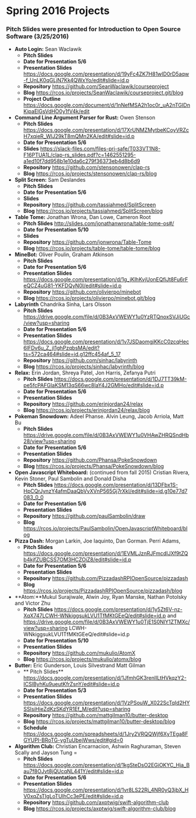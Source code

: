 # Spring 2016 Projects 
### Pitch Slides were presented for Introduction to Open Source Software (3/25/2016) 

- **Auto Login:** Sean Waclawik
  - **Pitch Slides** 
  - **Date for Presentation  5/6**
  - **Presentation Slides** https://docs.google.com/presentation/d/19yFc4ZK7H81wID0rD5aqw-f_UnLK0qGLjN7Kk4QWxYo/edit#slide=id.p
  - **Repository** https://github.com/SeanWaclawik/courseproject
  - **Blog** https://rcos.io/projects/SeanWaclawik/courseproject.git/blog
  - **Project Outline** https://docs.google.com/document/d/1nNefMSA2h1oc0r_uA2nTGIDnKipaElGsVdHO0y1fV4k/edit
- **Command Line Argument Parser for Rust:** Owen Stenson
  - **Pitch Slides** https://docs.google.com/presentation/d/17XrUNMZMytbeKCoyVRZcH7xqieR_WlJ29kT8mQMn2KA/edit#slide=id.p
  - **Date for Presentation 5/6**
  - **Slides** https://slack-files.com/files-pri-safe/T033VT1N8-F16PTUA1L/clap-rs_slides.pdf?c=1462551295-a1ed10f7dd958b1e10da6c279f36373eb4d8b6d9
  - **Repository** https://github.com/stensonowen/clap-rs
  - **Blog** https://rcos.io/projects/stensonowen/clap-rs/blog
- **Split Screen:** Sam Deslandes
  - **Pitch Slides** 
  - **Date for Presentation 5/6**
  - **Slides**
  - **Repository** https://github.com/tassiahmed/SplitScreen
  - **Blog** https://rcos.io/projects/tassiahmed/SplitScreen/blog
- **Table Tome:** Jonathan Wrona, Dan Lowe, Cameron Root
  - **Pitch Slides** http://slides.com/jonathanwrona/table-tome-os#/
  - **Date for Presentation 5/10**
  - **Slides**
  - **Repository** https://github.com/jonwrona/Table-Tome
  - **Blog** https://rcos.io/projects/table-tome/table-tome/blog
- **MineBot:** Oliver Poulin, Graham Atkinson 
  - **Pitch Slides** 
  - **Date for Presentation 5/6**
  - **Presentation Slides** https://docs.google.com/presentation/d/1g_jKlhKvjUonEQfiJt8Fu6rFeQCZ4uG81-YKFDQyN0I/edit#slide=id.p
  - **Repository** https://github.com/olivierpo/minebot
  - **Blog** https://rcos.io/projects/olivierpo/minebot.git/blog
- **Labyrinth** Chandrika Sinha, Lars Olsson
  - **Pitch Slides** https://drive.google.com/file/d/0B3AxVWEWY1u0YzRTQnoxSVJiUGc/view?usp=sharing
  - **Date for Presentation 5/6**
  - **Presentation Slides** https://docs.google.com/presentation/d/1v7JSDaomgjKKcC0zcqHec6lFDv6u_Z_jI1ghPzqbsMA/edit?ts=572ca464#slide=id.g12ffc454af_5_17
  - **Repository** https://github.com/sinhac/labyrinth
  - **Blog** https://rcos.io/projects/sinhac/labyrinth/blog
- **Relax:** Erin Jordan, Shreya Patel, Jon Harris, Zefanya Putri 
  - **Pitch Slides** https://docs.google.com/presentation/d/1DJ7TT39kM-pe5fcPAFGlaKSM13qS66wc8IaY4J2GMHo/edit#slide=id.p
  - **Date for Presentation 5/6**
  - **Presentation Slides** 
  - **Repository** https://github.com/erinjordan24/relax
  - **Blog** https://rcos.io/projects/erinjordan24/relax/blog
- **Pokeman Snowdown:** Adeel Phanse. Alvin Leung, Jacob Arriola, Matt Bu 
  - **Pitch Slides** https://drive.google.com/file/d/0B3AxVWEWY1u0VHAwZHRQSndHb28/view?usp=sharing
  - **Date for Presentation 5/6**
  - **Presentation Slides** 
  - **Repository** https://github.com/Phansa/PokeSnowdown
  - **Blog** https://rcos.io/projects/Phansa/PokeSnowdown/blog
- **Open Javascript Whiteboard:** (continued from fall 2015) Cristian Rivera, Kevin Stoner, Paul Sambolin and Donald Disha 
  - **Pitch Slides** https://docs.google.com/presentation/d/13DFbx1S-HpCQrJynzY4afmDaaQbVvXVnP565Gj7rXkI/edit#slide=id.g10e77d7083_0_0
  - **Date for Presentation 5/6**
  - **Presentation Slides**
  - **Repository** https://github.com/paulSambolin/draw
  - **Blog** https://rcos.io/projects/PaulSambolin/OpenJavascriptWhiteboard/blog
- **Pizza Dash:** Morgan Larkin, Joe Iaquinto, Dan Gorman. Perri Adams, 
  - **Pitch Slides** https://docs.google.com/presentation/d/1EVMLJznRJFmcdIJXf9tZQb4kjfZUBCSS7OM3HCZOiZ8/edit#slide=id.p 
  - **Date for Presentation 5/6**
  - **Presentation Slides**
  - **Repository** https://github.com/PizzadashRPIOpenSource/pizzadash
  - **Blog** https://rcos.io/projects/PizzadashRPIOpenSource/pizzadash/blog
- **Atom:**Mukul Surajiwale, Alwin Joy, Ryan Manske, Nathan Potolsky and Victor Zhu 
  - **Pitch Slides** https://docs.google.com/presentation/d/1y5Zt6V-nz-XqX747LCWH-WNkiggsukLVU1TfMKtGEeQ/edit#slide=id.p and https://drive.google.com/file/d/0B3AxVWEWY1u0TjE1S0NlY1ZTMXc/view?usp=sharing
LCWH-WNkiggsukLVU1TfMKtGEeQ/edit#slide=id.p
  - **Date for Presentation 5/10**
  - **Presentation Slides** 
  - **Repository** https://github.com/mukulio/AtomX
  - **Blog** https://rcos.io/projects/mukulio/atomx/blog
- **Butter:** Eric Gunderson, Louis Silvestrand Matt Gilman
  - ** Pitch Slides** https://docs.google.com/presentation/d/1JfmhGK3renlILtHVkqzY2-ICSlByhKu9ueutKfrZsnY/edit#slide=id.p
  - **Date for Presentation 5/3**
  - **Presentation Slides** https://docs.google.com/presentation/d/1VzPSouW_X022ScTqId2HYSSIsiHieZdKzSKdYR1Ef_M/edit?usp=sharing
  -  **Repository** https://github.com/mattgilman10/butter-desktop
  -  **Blog** https://rcos.io/projects/mattgilman10/butter-desktop/blog
  -  **Schedule**  https://docs.google.com/spreadsheets/d/1Jry2VRQQWjf6XyTEga8FGYUPI-BRoTG-ygTuUbejWws/edit#gid=0
- **Algorithm Club:** Christian Encarnacion, Ashwin Raghuraman, Steven Scally and Jayson Tung =
  - **Pitch Slides** https://docs.google.com/presentation/d/1kgSteDsO2EGiOKYC_Hja_Bau7f8OJvt8jQUcqNL441Y/edit#slide=id.p
  - **Date for Presentation 5/6**
  - **Presentation Slides** https://docs.google.com/presentation/d/1vr8LS22Rj_4NR0yQ3jbX_HV0xqZsTIgLoTUlhCc3ePE/edit#slide=id.p
  - **Repository** https://github.com/axptwig/swift-algorithm-club
  - **Blog** https://rcos.io/projects/axptwig/swift-algorithm-club/blog
